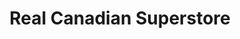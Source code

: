 ---
title: "Real Canadian Superstore"
url: /oakville/real-canadian-superstore/
shop: supermarket
---
